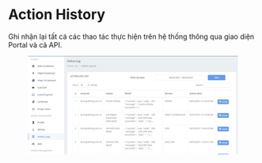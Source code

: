 # Action History

Ghi nhận lại tất cá các thao tác thực hiện trên hệ thống thông qua giao diện Portal và cả API.

<figure><img src="../../.gitbook/assets/image (208).png" alt=""><figcaption></figcaption></figure>
